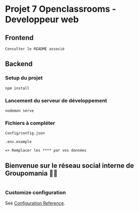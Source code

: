 # Projet 7 Openclassrooms - Developpeur web

## Frontend
```
Consulter le README associé
```
## Backend
### Setup du projet
```
npm install
```
### Lancement du serveur de développement
```
nodemon serve
```
### Fichiers à compléter
```
Config/config.json
```
```
.env.example
```
```
=> Remplacer les **** par vos données
```
## Bienvenue sur le réseau social interne de Groupomania 👋🏼
```
```
### Customize configuration
See [Configuration Reference](https://cli.vuejs.org/config/).